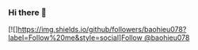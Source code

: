 ### Hi there 👋

<!--
**baohieu078/baohieu078** is a ✨ _special_ ✨ repository because its `README.md` (this file) appears on your GitHub profile.

Here are some ideas to get you started:

- 🔭 I’m currently working on ...
- 🌱 I’m currently learning ...
- 👯 I’m looking to collaborate on ...
- 🤔 I’m looking for help with ...
- 💬 Ask me about ...
- 📫 How to reach me: ...
- 😄 Pronouns: ...
- ⚡ Fun fact: ...
-->
[![]https://img.shields.io/github/followers/baohieu078?label=Follow%20me&style=social]<a class="github-button" href="https://github.com/baohieu078" aria-label="Follow @baohieu078 on GitHub">Follow @baohieu078</a>
